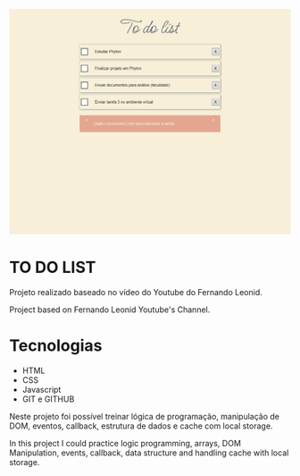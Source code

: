 ![preview](./.github/imagem_to_do_list.png)
# TO DO LIST

Projeto realizado baseado no vídeo do Youtube do Fernando Leonid.

Project based on Fernando Leonid Youtube's Channel.

# Tecnologias

- HTML
- CSS
- Javascript
- GIT e GITHUB

Neste projeto foi possível treinar lógica de programação, manipulação de DOM, eventos, callback, estrutura de dados e cache com local storage.

In this project I could practice logic programming, arrays, DOM Manipulation, events, callback, data structure and handling cache with local storage.